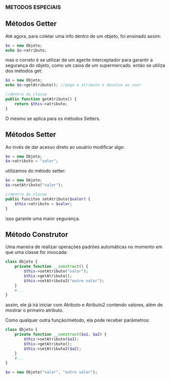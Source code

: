 ### METODOS ESPECIAIS
## Métodos Getter
Até agora, para coletar uma info dentro de um objeto, foi ensinado assim:

```php
$o = new Objeto;
echo $o->atributo;
```

mas o correto é se utilizar de um agente interceptador para garantir a segurança do objeto, como um caixa de um supermercado.
então se utiliza dos métodos get:

```php
$o = new Objeto;
echo $o->getAtributo(); //pega o atributo e devolve ao user
```
```php
//dentro da classe
public function getAtributo() {
    return $this->atributo;
}
```
O mesmo se aplica para os métodos Setters.

## Métodos Setter
Ao invés de dar acesso direto ao usuário modificar algo:

```php
$o = new Objeto;
$o->atributo = "valor";
```

utilizamos do método setter:
```php
$o = new Objeto;
$o->setAtributo("valor");
```
```php
//dentro da classe
public funciton setAtributo($valor) {
    $this->atributo = $valor;
}
```

isso garante uma maior segurança.

## Método Construtor
Uma maneira de realizar operações padrões automáticas no momento em que uma classe for invocada:

```php
class Objeto {
    private function __construct() {
        $this->setAtributo("valor");
        $this->getAtributo();
        $this->setAtributo2("outro valor");
    }
    #...
}
```

assim, ele já irá iniciar com Atributo e Atributo2 contendo valores, além de mostrar o primeiro atributo.

Como qualquer outra função/método, ela pode receber parâmetros:

```php
class Objeto {
    private function __construct($a1, $a2) {
        $this->setAtributo($a1);
        $this->getAtributo();
        $this->setAtributo2($a2);
    }
    #...
}
```
```php
$o = new Objeto("valor", "outro valor");
```